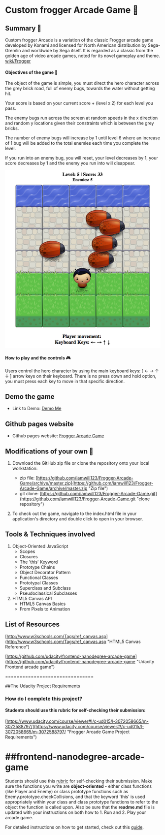 
# Custom frogger Arcade Game :frog:

## Summary :speech_balloon:
Custom frogger Arcade is a variation of the classic Frogger arcade game developed by Konami and licensed for North American distribution by Sega-Gremlin and worldwide by Sega itself. It is regarded as a classic from the golden age of video arcade games, noted for its novel gameplay and theme. [wiki/Frogger](https://en.wikipedia.org/wiki/Frogger)

#### Objectives of the game :running:
The object of the game is simple, you must direct the hero character across the grey brick road, full of enemy bugs, towards the water without getting hit.

Your score is based on your current score + (level x 2) for each level you pass.

The enemy bugs run across the screen at random speeds in the x direction and random y locations given their constraints which is between the grey bricks.

The number of enemy bugs will increase by 1 until level 6 where an increase of 1 bug will be added to the total enemies each time you complete the level.

If you run into an enemy bug, you will reset, your level decreases by 1, your score decreases by 1 and the enemy you run into will disappear.

![frogger image](/images/froggerwill.png)

#### How to play and the controls :video_game:
Users control the hero character by using the main keyboard keys: [  ←   →   ↑   ↓  ] arrow keys on their keyboard. There is no press down and hold option, you must press each key to move in that specific direction.

## Demo the game
* Link to Demo: [Demo Me](http://announcer-initials-27650.bitballoon.com/ "Play game demo")

## Github pages website
* Github pages website: [Frogger Arcade Game](https://iamwill123.github.io/Frogger-Arcade-Game/ "Github Pages Website")

## Modifications of your own :raised_hands:

1. Download the GitHub zip file or clone the repository onto your local workstation:
    * zip file: [https://github.com/iamwill123/Frogger-Arcade-Game/archive/master.zip](https://github.com/iamwill123/Frogger-Arcade-Game/archive/master.zip "Zip file")
    * git clone: [https://github.com/iamwill123/Frogger-Arcade-Game.git](https://github.com/iamwill123/Frogger-Arcade-Game.git "clone repository")

2. To check out the game, navigate to the index.html file in your application's directory and double click to open in your browser.

## Tools & Techniques involved
1. Object-Oriented JavaScript
    - Scopes
    - Closures
    - The 'this' Keyword
    - Prototype Chains
    - Object Decorator Pattern
    - Functional Classes
    - Prototypal Classes
    - Superclass and Subclass
    - Pseudoclassical Subclasses
2. HTML5 Canvas API
    - HTML5 Canvas Basics
    - From Pixels to Animation

## List of Resources
[http://www.w3schools.com/Tags/ref_canvas.asp](http://www.w3schools.com/Tags/ref_canvas.asp "HTML5 Canvas Reference")

[https://github.com/udacity/frontend-nanodegree-arcade-game](https://github.com/udacity/frontend-nanodegree-arcade-game "Udacity Frontend arcade game")

===============================

##The Udacity Project Requirements

### How do I complete this project?

#### Students should use this rubric for self-checking their submission:
[https://www.udacity.com/course/viewer#!/c-ud015/l-3072058665/m-3072588797/](https://www.udacity.com/course/viewer#!/c-ud015/l-3072058665/m-3072588797/ "Frogger Arcade Game Project Requirements")

##frontend-nanodegree-arcade-game
===============================

Students should use this [rubric](https://review.udacity.com/#!/projects/2696458597/rubric) for self-checking their submission. Make sure the functions you write are **object-oriented** - either class functions (like Player and Enemy) or class prototype functions such as Enemy.prototype.checkCollisions, and that the keyword 'this' is used appropriately within your class and class prototype functions to refer to the object the function is called upon. Also be sure that the **readme.md** file is updated with your instructions on both how to 1. Run and 2. Play your arcade game.

For detailed instructions on how to get started, check out this [guide](https://docs.google.com/document/d/1v01aScPjSWCCWQLIpFqvg3-vXLH2e8_SZQKC8jNO0Dc/pub?embedded=true).